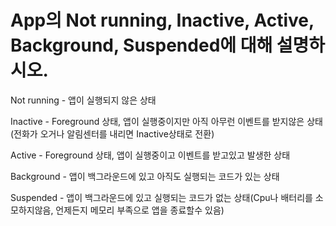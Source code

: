 # App의 Not running, Inactive, Active, Background, Suspended에 대해 설명하시오.

Not running - 앱이 실행되지 않은 상태   

Inactive - Foreground 상태, 앱이 실행중이지만 아직 아무런 이벤트를 받지않은 상태(전화가 오거나 알림센터를 내리면 Inactive상태로 전환)

Active - Foreground 상태, 앱이 실행중이고 이벤트를 받고있고 발생한 상태

Background - 앱이 백그라운드에 있고 아직도 실행되는 코드가 있는 상태

Suspended - 앱이 백그라운드에 있고 실행되는 코드가 없는 상태(Cpu나 배터리를 소모하지않음, 언제든지 메모리 부족으로 앱을 종료할수 있음)